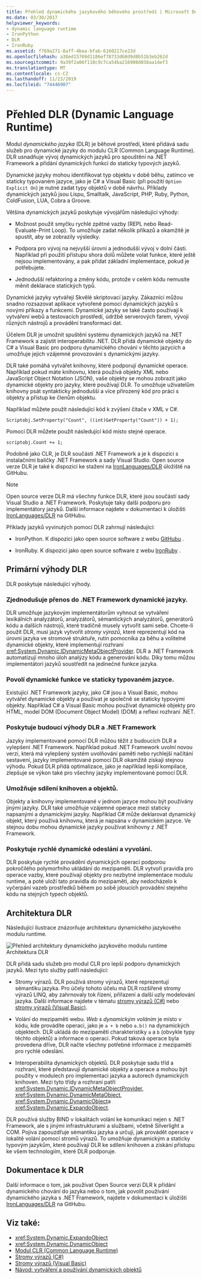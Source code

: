 ```yaml
---
title: Přehled dynamického jazykového běhového prostředí | Microsoft Docs
ms.date: 03/30/2017
helpviewer_keywords:
- dynamic language runtime
- IronPython
- DLR
- IronRuby
ms.assetid: f769a271-8aff-4bea-bfab-6160217ce23d
ms.openlocfilehash: a38ed15769d1186ef78733d68d9d8b51b3eb262d
ms.sourcegitcommit: 9a39f2a06f110c9c7ca54ba216900d038aa14ef3
ms.translationtype: MT
ms.contentlocale: cs-CZ
ms.lasthandoff: 11/23/2019
ms.locfileid: "74446907"
---
```

# <a name="dynamic-language-runtime-overview"></a>Přehled DLR (Dynamic Language Runtime)

Modul *dynamického jazyka* (DLR) je běhové prostředí, které přidává sadu služeb pro dynamické jazyky do modulu CLR (Common Language Runtime). DLR usnadňuje vývoj dynamických jazyků pro spouštění na .NET Framework a přidání dynamických funkcí do staticky typových jazyků.

Dynamické jazyky mohou identifikovat typ objektu v době běhu, zatímco ve staticky typovaném jazyce, jako je C# a Visual Basic (při použití `Option Explicit On`) je nutné zadat typy objektů v době návrhu. Příklady dynamických jazyků jsou Lispu, Smalltalk, JavaScript, PHP, Ruby, Python, ColdFusion, LUA, Cobra a Groove.

Většina dynamických jazyků poskytuje vývojářům následující výhody:

- Možnost použít smyčku rychlé zpětné vazby (REPL nebo Read-Evaluate-Print Loop). To umožňuje zadat několik příkazů a okamžitě je spustit, aby se zobrazily výsledky.

- Podpora pro vývoj na nejvyšší úrovni a jednodušší vývoj v dolní části. Například při použití přístupu shora dolů můžete volat funkce, které ještě nejsou implementovány, a pak přidat základní implementace, pokud je potřebujete.

- Jednodušší refaktoring a změny kódu, protože v celém kódu nemusíte měnit deklarace statických typů.

Dynamické jazyky vytvářejí Skvělé skriptovací jazyky. Zákazníci můžou snadno rozsazovat aplikace vytvořené pomocí dynamických jazyků s novými příkazy a funkcemi. Dynamické jazyky se také často používají k vytváření webů a testovacích prostředí, údržbě serverových farem, vývoji různých nástrojů a provádění transformací dat.

Účelem DLR je umožnit spuštění systému dynamických jazyků na .NET Framework a zajistit interoperabilitu .NET. DLR přidá dynamické objekty do C# a Visual Basic pro podporu dynamického chování v těchto jazycích a umožňuje jejich vzájemné provozování s dynamickými jazyky.

DLR také pomáhá vytvářet knihovny, které podporují dynamické operace. Například pokud máte knihovnu, která používá objekty XML nebo JavaScript Object Notation (JSON), vaše objekty se mohou zobrazit jako dynamické objekty pro jazyky, které používají DLR. To umožňuje uživatelům knihovny psát syntakticky jednodušší a více přirozený kód pro práci s objekty a přístup ke členům objektu.

Například můžete použít následující kód k zvýšení čítače v XML v C#.

`Scriptobj.SetProperty("Count", ((int)GetProperty("Count")) + 1);`

Pomocí DLR můžete použít následující kód místo stejné operace.

`scriptobj.Count += 1;`

Podobně jako CLR, je DLR součástí .NET Framework a je k dispozici s instalačními balíčky .NET Framework a sady Visual Studio. Open source verze DLR je také k dispozici ke stažení na [IronLanguages/DLR](https://github.com/IronLanguages/dlr) úložiště na GitHubu.

> [!NOTE]
> Open source verze DLR má všechny funkce DLR, které jsou součástí sady Visual Studio a .NET Framework. Poskytuje taky další podporu pro implementátory jazyků. Další informace najdete v dokumentaci k úložišti [IronLanguages/DLR](https://github.com/IronLanguages/dlr) na GitHubu.

Příklady jazyků vyvinutých pomocí DLR zahrnují následující:

- IronPython. K dispozici jako open source software z webu [GitHubu](https://github.com/IronLanguages/ironpython2) .

- IronRuby. K dispozici jako open source software z webu [IronRuby](http://ironruby.net/) .

## <a name="primary-dlr-advantages"></a>Primární výhody DLR
 DLR poskytuje následující výhody.

### <a name="simplifies-porting-dynamic-languages-to-the-net-framework"></a>Zjednodušuje přenos do .NET Framework dynamické jazyky.
 DLR umožňuje jazykovým implementátorům vyhnout se vytváření lexikálních analyzátorů, analyzátorů, sémantických analyzátorů, generátorů kódu a dalších nástrojů, které tradičně musely vytvořit sami sebe. Chcete-li použít DLR, musí jazyk vytvořit *stromy výrazů*, které reprezentují kód na úrovni jazyka ve stromové struktuře, rutin pomocníka za běhu a volitelné dynamické objekty, které implementují rozhraní <xref:System.Dynamic.IDynamicMetaObjectProvider>. DLR a .NET Framework automatizují mnoho úloh analýzy kódu a generování kódu. Díky tomu můžou implementátori jazyků soustředit na jedinečné funkce jazyka.

### <a name="enables-dynamic-features-in-statically-typed-languages"></a>Povolí dynamické funkce ve staticky typovaném jazyce.
 Existující .NET Framework jazyky, jako C# jsou a Visual Basic, mohou vytvářet dynamické objekty a používat je společně se staticky typovými objekty. Například C# a Visual Basic mohou používat dynamické objekty pro HTML, model DOM (Document Object Model) (DOM) a reflexi rozhraní .NET.

### <a name="provides-future-benefits-of-the-dlr-and-net-framework"></a>Poskytuje budoucí výhody DLR a .NET Framework
 Jazyky implementované pomocí DLR můžou těžit z budoucích DLR a vylepšení .NET Framework. Například pokud .NET Framework uvolní novou verzi, která má vylepšený systém uvolňování paměti nebo rychlejší načítání sestavení, jazyky implementované pomocí DLR okamžitě získají stejnou výhodu. Pokud DLR přidá optimalizace, jako je například lepší kompilace, zlepšuje se výkon také pro všechny jazyky implementované pomocí DLR.

### <a name="enables-sharing-of-libraries-and-objects"></a>Umožňuje sdílení knihoven a objektů.
 Objekty a knihovny implementované v jednom jazyce mohou být používány jinými jazyky. DLR také umožňuje vzájemné operace mezi staticky napsanými a dynamickými jazyky. Například C# může deklarovat dynamický objekt, který používá knihovnu, která je napsána v dynamickém jazyce. Ve stejnou dobu mohou dynamické jazyky používat knihovny z .NET Framework.

### <a name="provides-fast-dynamic-dispatch-and-invocation"></a>Poskytuje rychlé dynamické odeslání a vyvolání.
 DLR poskytuje rychlé provádění dynamických operací podporou pokročilého polymorfního ukládání do mezipaměti. DLR vytvoří pravidla pro operace vazby, které používají objekty pro nezbytné implementace modulu runtime, a poté uloží tato pravidla do mezipaměti, aby nedocházelo k vyčerpání vazeb prostředků během po sobě jdoucích provádění stejného kódu na stejných typech objektů.

## <a name="dlr-architecture"></a>Architektura DLR
 Následující ilustrace znázorňuje architekturu dynamického jazykového modulu runtime.

 ![Přehled architektury dynamického jazykového modulu runtime](./media/dlr-archoverview.png "DLR_ArchOverview") Architektura DLR

 DLR přidá sadu služeb pro modul CLR pro lepší podporu dynamických jazyků. Mezi tyto služby patří následující:

- Stromy výrazů. DLR používá stromy výrazů, které reprezentují sémantiku jazyka. Pro účely tohoto účelu má DLR rozšířené stromy výrazů LINQ, aby zahrnovaly tok řízení, přiřazení a další uzly modelování jazyka. Další informace najdete v tématu [stromy výrazů (C#)](../../csharp/programming-guide/concepts/expression-trees/index.md) nebo [stromy výrazů (Visual Basic)](../../visual-basic/programming-guide/concepts/expression-trees/index.md).

- Volání do mezipaměti webu. *Web s dynamickým voláním* je místo v kódu, kde provádíte operaci, jako je `a + b` nebo `a.b()` na dynamických objektech. DLR ukládá do mezipaměti charakteristiky `a` a `b` (obvykle typy těchto objektů) a informace o operaci. Pokud taková operace byla provedena dříve, DLR načte všechny potřebné informace z mezipaměti pro rychlé odeslání.

- Interoperabilita dynamických objektů. DLR poskytuje sadu tříd a rozhraní, které představují dynamické objekty a operace a mohou být použity v modulech pro implementaci jazyka a autorech dynamických knihoven. Mezi tyto třídy a rozhraní patří <xref:System.Dynamic.IDynamicMetaObjectProvider>, <xref:System.Dynamic.DynamicMetaObject>, <xref:System.Dynamic.DynamicObject>a <xref:System.Dynamic.ExpandoObject>.

DLR používá služby BIND v lokalitách volání ke komunikaci nejen s .NET Framework, ale s jinými infrastrukturami a službami, včetně Silverlight a COM. Pojiva zapouzdřuje sémantiku jazyka a určují, jak provádět operace v lokalitě volání pomocí stromů výrazů. To umožňuje dynamickým a staticky typovým jazykům, které používají DLR ke sdílení knihoven a získání přístupu ke všem technologiím, které DLR podporuje.

## <a name="dlr-documentation"></a>Dokumentace k DLR
 Další informace o tom, jak používat Open Source verzi DLR k přidání dynamického chování do jazyka nebo o tom, jak povolit používání dynamického jazyka s .NET Framework, najdete v dokumentaci k úložišti [IronLanguages/DLR](https://github.com/IronLanguages/dlr/tree/master/Docs) na GitHubu.

## <a name="see-also"></a>Viz také:

- <xref:System.Dynamic.ExpandoObject>
- <xref:System.Dynamic.DynamicObject>
- [Modul CLR (Common Language Runtime)](../../standard/clr.md)
- [Stromy výrazů (C#)](../../csharp/programming-guide/concepts/expression-trees/index.md)
- [Stromy výrazů (Visual Basic)](../../visual-basic/programming-guide/concepts/expression-trees/index.md)
- [Návod: vytváření a používání dynamických objektů](../../csharp/programming-guide/types/walkthrough-creating-and-using-dynamic-objects.md)
